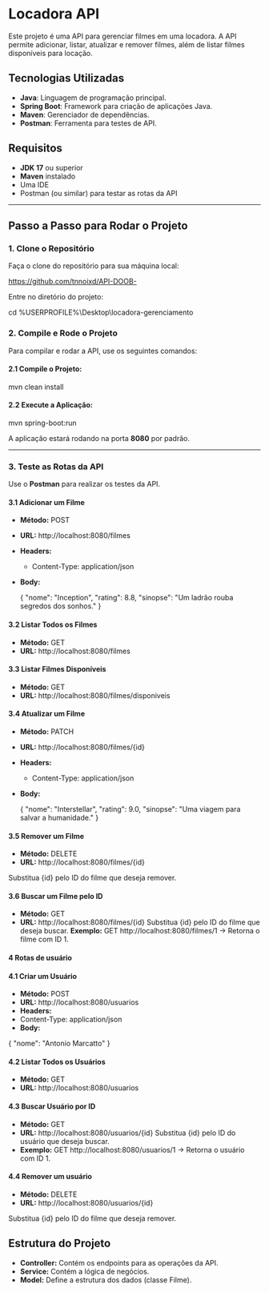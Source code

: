 # Locadora API

Este projeto é uma API para gerenciar filmes em uma locadora. A API permite adicionar, listar, atualizar e remover filmes, além de listar filmes disponíveis para locação.

## Tecnologias Utilizadas

- **Java**: Linguagem de programação principal.
- **Spring Boot**: Framework para criação de aplicações Java.
- **Maven**: Gerenciador de dependências.
- **Postman**: Ferramenta para testes de API.

## Requisitos

- **JDK 17** ou superior
- **Maven** instalado
- Uma IDE
- Postman (ou similar) para testar as rotas da API

---

## Passo a Passo para Rodar o Projeto

### 1. Clone o Repositório

Faça o clone do repositório para sua máquina local:


https://github.com/tnnoixd/API-DOOB-


Entre no diretório do projeto:


cd %USERPROFILE%\Desktop\locadora-gerenciamento




### 2. Compile e Rode o Projeto

Para compilar e rodar a API, use os seguintes comandos:

#### 2.1 Compile o Projeto:


mvn clean install


#### 2.2 Execute a Aplicação:


mvn spring-boot:run


A aplicação estará rodando na porta **8080** por padrão.

---

### 3. Teste as Rotas da API

Use o **Postman** para realizar os testes da API.

#### 3.1 Adicionar um Filme

- **Método:** POST
- **URL:** http://localhost:8080/filmes
- **Headers:**
  - Content-Type: application/json
- **Body:**

  {
      "nome": "Inception",
      "rating": 8.8,
      "sinopse": "Um ladrão rouba segredos dos sonhos."
  }


#### 3.2 Listar Todos os Filmes

- **Método:** GET
- **URL:** http://localhost:8080/filmes

#### 3.3 Listar Filmes Disponíveis

- **Método:** GET
- **URL:** http://localhost:8080/filmes/disponiveis

#### 3.4 Atualizar um Filme

- **Método:** PATCH
- **URL:** http://localhost:8080/filmes/{id}
- **Headers:**
  - Content-Type: application/json
- **Body:**

  {
      "nome": "Interstellar",
      "rating": 9.0,
      "sinopse": "Uma viagem para salvar a humanidade."
  }


#### 3.5 Remover um Filme

- **Método:** DELETE
- **URL:** http://localhost:8080/filmes/{id}

Substitua {id} pelo ID do filme que deseja remover.


#### 3.6 Buscar um Filme pelo ID
- **Método:** GET
- **URL:** http://localhost:8080/filmes/{id}
Substitua {id} pelo ID do filme que deseja buscar.
**Exemplo:**
GET http://localhost:8080/filmes/1 → Retorna o filme com ID 1.


#### 4 Rotas de usuário

#### 4.1 Criar um Usuário

- **Método:** POST
- **URL:** http://localhost:8080/usuarios
- **Headers:**
 - Content-Type: application/json
- **Body:**

{
    "nome": "Antonio Marcatto"
}

#### 4.2 Listar Todos os Usuários

- **Método:** GET
- **URL:** http://localhost:8080/usuarios

#### 4.3 Buscar Usuário por ID

- **Método:** GET
- **URL:** http://localhost:8080/usuarios/{id}
Substitua {id} pelo ID do usuário que deseja buscar.
- **Exemplo:**
GET http://localhost:8080/usuarios/1 → Retorna o usuário com ID 1.

#### 4.4 Remover um usuário

- **Método:** DELETE
- **URL:** http://localhost:8080/usuarios/{id}

Substitua {id} pelo ID do filme que deseja remover.

## Estrutura do Projeto

- **Controller:** Contém os endpoints para as operações da API.
- **Service:** Contém a lógica de negócios.
- **Model:** Define a estrutura dos dados (classe Filme).


